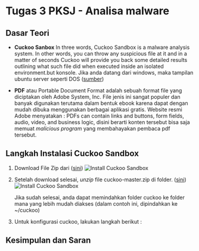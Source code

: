 # **Tugas 3 PKSJ - Analisa malware**



## Dasar Teori

* **Cuckoo Sanbox** In three words, Cuckoo Sandbox is a malware analysis system.
In other words, you can throw any suspicious file at it and in a matter of seconds Cuckoo will provide you back some detailed results outlining what such file did when executed inside an isolated environment.but konsole. Jika anda datang dari windows, maka tampilan ubuntu server seperti DOS ([sumber](https://www.cuckoosandbox.org/))
 
* **PDF** atau Portable Document Format adalah sebuah format file yang diciptakan oleh Adobe System, Inc. File jenis ini sangat populer dan banyak digunakan terutama dalam bentuk ebook karena dapat dengan mudah dibuka menggunakan berbagai aplikasi gratis. Website resmi Adobe menyatakan : PDFs can contain links and buttons, form fields, audio, video, and business logic, disini berarti konten tersebut bisa saja memuat *malicious program* yang membahayakan pembaca pdf tersebut.


## Langkah Instalasi Cuckoo Sandbox


 1. Download File Zip dari ([sini](https://github.com/cuckoosandbox/cuckoo))
![Install Cuckoo Sandbox](https://raw.githubusercontent.com/ronayumik/PKSJ/master/Tugas3/Instalasi_Cuckoo/1.png)

2. Setelah download selesai, *unzip* file cuckoo-master.zip di folder. ([sini](https://github.com/cuckoosandbox/cuckoo))
![Install Cuckoo Sandbox](https://raw.githubusercontent.com/ronayumik/PKSJ/master/Tugas3/Instalasi_Cuckoo/1.png)
 
 	Jika sudah selesai, anda dapat memindahkan folder cuckoo ke folder mana yang lebih mudah diakses (dalam contoh ini, dipindahkan ke ~/cuckoo)
    
3. Untuk konfigurasi cuckoo, lakukan langkah berikut :
    


## Kesimpulan dan Saran








